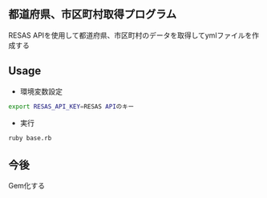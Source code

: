 ## 都道府県、市区町村取得プログラム

RESAS APIを使用して都道府県、市区町村のデータを取得してymlファイルを作成する

## Usage

* 環境変数設定

```sh
export RESAS_API_KEY=RESAS APIのキー
```

* 実行

```sh
ruby base.rb
```

## 今後
Gem化する
